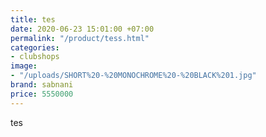 ```yaml
---
title: tes
date: 2020-06-23 15:01:00 +07:00
permalink: "/product/tess.html"
categories:
- clubshops
image:
- "/uploads/SHORT%20-%20MONOCHROME%20-%20BLACK%201.jpg"
brand: sabnani
price: 5550000
---
```


tes